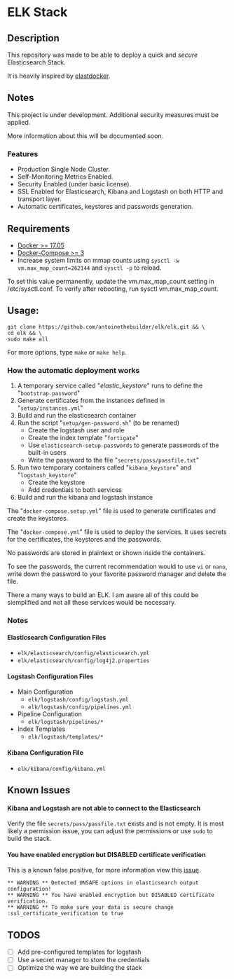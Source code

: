# ELK Stack
## Description
This repository was made to be able to deploy a quick and _secure_ Elasticsearch Stack.

It is heavily inspired by [elastdocker](https://github.com/sherifabdlnaby/elastdocker).

## Notes

This project is under development. 
Additional security measures must be applied.

More information about this will be documented soon.

### Features

- Production Single Node Cluster.
- Self-Monitoring Metrics Enabled.
- Security Enabled (under basic license).
- SSL Enabled for Elasticsearch, Kibana and Logstash on both HTTP and transport layer.
- Automatic certificates, keystores and passwords generation.

## Requirements

- [Docker >= 17.05](https://docs.docker.com/install/)
- [Docker-Compose >= 3](https://docs.docker.com/compose/install/)
- Increase system limits on mmap counts using `sysctl -w vm.max_map_count=262144` and `sysctl -p` to reload.

To set this value permanently, update the vm.max_map_count setting in /etc/sysctl.conf. To verify after rebooting, run sysctl vm.max_map_count.

## Usage:    
```
git clone https://github.com/antoinethebuilder/elk/elk.git && \
cd elk && \
sudo make all
```

For more options, type `make` or `make help`.

### How the automatic deployment works

1. A temporary service called "_elastic_keystore_" runs to define the "`bootstrap.password`"
2. Generate certificates from the instances defined in "`setup/instances.yml`"
3. Build and run the elasticsearch container
4. Run the script "`setup/gen-password.sh`" (to be renamed)
    - Create the logstash user and role
    - Create the index template "`fortigate`"
    - Use `elasticsearch-setup-passwords` to generate passwords of the built-in users
    - Write the password to the file "`secrets/pass/passfile.txt`"
5. Run two temporary containers called "`kibana_keystore`" and "`logstash_keystore`"
    - Create the keystore 
    - Add credentials to both services
6. Build and run the kibana and logstash instance

The "`docker-compose.setup.yml`" file is used to generate certificates and create the keystores.

The "`docker-compose.yml`" file is used to deploy the services.
It uses secrets for the certificates, the keystores and the passwords.

No passwords are stored in plaintext or shown inside the containers.

To see the passwords, the current recommendation would to use `vi` or `nano`,
write down the password to your favorite password manager and delete the file.

There a many ways to build an ELK. I am aware all of this could be siemplified and not all these services would be necessary.

### Notes
#### Elasticsearch Configuration Files
- `elk/elasticsearch/config/elasticsearch.yml`
- `elk/elasticsearch/config/log4j2.properties`

#### Logstash Configuration Files

- Main Configuration
  - `elk/logstash/config/logstash.yml`
  - `elk/logstash/config/pipelines.yml`
- Pipeline Configuration
  - `elk/logstash/pipelines/*`
- Index Templates
  - `elk/logstash/templates/*`
  
#### Kibana Configuration File
- `elk/kibana/config/kibana.yml`

## Known Issues
#### Kibana and Logstash are not able to connect to the Elasticsearch
Verify the file `secrets/pass/passfile.txt` exists and is not empty. 
It is most likely a permission issue, you can adjust the permissions or use `sudo` to build the stack.

#### You have enabled encryption but DISABLED certificate verification
This is a known false positive, for more information view this [issue](https://github.com/elastic/logstash/issues/10352).

```
** WARNING ** Detected UNSAFE options in elasticsearch output configuration!
** WARNING ** You have enabled encryption but DISABLED certificate verification.
** WARNING ** To make sure your data is secure change :ssl_certificate_verification to true
```

## TODOS
- [ ] Add pre-configured templates for logstash
- [ ] Use a secret manager to store the credentials
- [ ] Optimize the way we are building the stack

